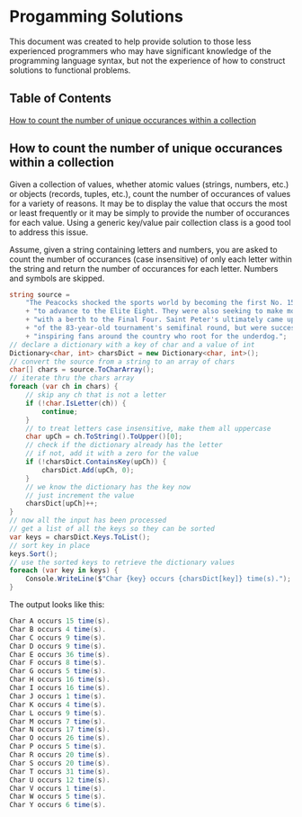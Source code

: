 # Progamming Solutions

This document was created to help provide solution to those less experienced programmers who may have significant knowledge of the programming language syntax, but not the experience of how to construct solutions to functional problems.

## Table of Contents

[How to count the number of unique occurances within a collection](#how-to-count-the-number-of-unique-occurances-within-a-collection)

## How to count the number of unique occurances within a collection

Given a collection of values, whether atomic values (strings, numbers, etc.) or objects (records, tuples, etc.), count the number of occurances of values for a variety of reasons. It may be to display the value that occurs the most or least frequently or it may be simply to provide the number of occurances for each value. Using a generic key/value pair collection class is a good tool to address this issue.

Assume, given a string containing letters and numbers, you are asked to count the number of occurances (case insensitive) of only each letter within the string and return the number of occurances for each letter. Numbers and symbols are skipped.

```cs
string source =
    "The Peacocks shocked the sports world by becoming the first No. 15 seed "
    + "to advance to the Elite Eight. They were also seeking to make more history "
    + "with a berth to the Final Four. Saint Peter's ultimately came up just short "
    + "of the 83-year-old tournament's semifinal round, but were successful in "
    + "inspiring fans around the country who root for the underdog.";
// declare a dictionary with a key of char and a value of int
Dictionary<char, int> charsDict = new Dictionary<char, int>();
// convert the source from a string to an array of chars
char[] chars = source.ToCharArray();
// iterate thru the chars array
foreach (var ch in chars) {
    // skip any ch that is not a letter
    if (!char.IsLetter(ch)) {
        continue;
    }
    // to treat letters case insensitive, make them all uppercase
    char upCh = ch.ToString().ToUpper()[0];
    // check if the dictionary already has the letter
    // if not, add it with a zero for the value
    if (!charsDict.ContainsKey(upCh)) {
        charsDict.Add(upCh, 0);
    }
    // we know the dictionary has the key now
    // just increment the value
    charsDict[upCh]++;
}
// now all the input has been processed
// get a list of all the keys so they can be sorted
var keys = charsDict.Keys.ToList();
// sort key in place
keys.Sort();
// use the sorted keys to retrieve the dictionary values
foreach (var key in keys) {
    Console.WriteLine($"Char {key} occurs {charsDict[key]} time(s).");
}
```
The output looks like this:

```cs
Char A occurs 15 time(s).
Char B occurs 4 time(s).
Char C occurs 9 time(s).
Char D occurs 9 time(s).
Char E occurs 36 time(s).
Char F occurs 8 time(s).
Char G occurs 5 time(s).
Char H occurs 16 time(s).
Char I occurs 16 time(s).
Char J occurs 1 time(s).
Char K occurs 4 time(s).
Char L occurs 9 time(s).
Char M occurs 7 time(s).
Char N occurs 17 time(s).
Char O occurs 26 time(s).
Char P occurs 5 time(s).
Char R occurs 20 time(s).
Char S occurs 20 time(s).
Char T occurs 31 time(s).
Char U occurs 12 time(s).
Char V occurs 1 time(s).
Char W occurs 5 time(s).
Char Y occurs 6 time(s).
```